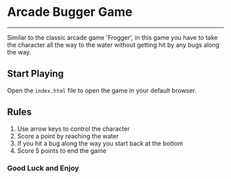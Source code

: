 # Arcade Bugger Game
---
Similar to the classic arcade game 'Frogger', in this game you have to take the character all the way to the water without getting hit by any bugs along the way.

## Start Playing
Open the `index.html` file to open the game in your default browser.

## Rules
1. Use arrow keys to control the character
2. Score a point by reaching the water
3. If you hit a bug along the way you start back at the bottom
4. Score 5 points to end the game

### Good Luck and Enjoy
